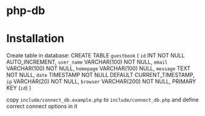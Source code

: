 # php-db

Installation
======
Create table in database:
CREATE TABLE `guestbook` (
    `id` INT NOT NULL AUTO_INCREMENT, 
    `user_name` VARCHAR(100) NOT NULL,
    `email` VARCHAR(100) NOT NULL,
    `homepage` VARCHAR(100) NULL,
    `message` TEXT NOT NULL,
    `date` TIMESTAMP NOT NULL DEFAULT CURRENT_TIMESTAMP,
    `ip` VARCHAR(20) NOT NULL,
    `browser` VARCHAR(200) NOT NULL,
    PRIMARY KEY (`id`)
    )

copy `include/connect_db.example.php` to `include/connect_db.php`
and define correct connect options in it
